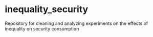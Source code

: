 # inequality_security
Repository for cleaning and analyzing experiments on the effects of inequality on security consumption

